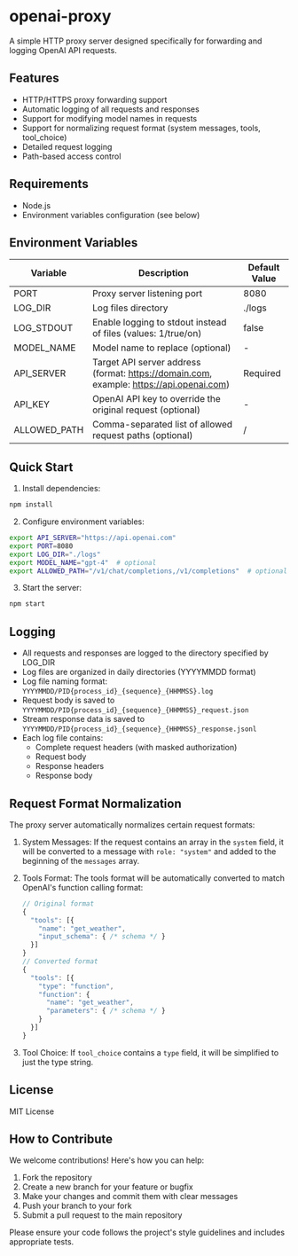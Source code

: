 # openai-proxy

A simple HTTP proxy server designed specifically for forwarding and logging OpenAI API requests.

## Features

- HTTP/HTTPS proxy forwarding support
- Automatic logging of all requests and responses
- Support for modifying model names in requests
- Support for normalizing request format (system messages, tools, tool_choice)
- Detailed request logging
- Path-based access control

## Requirements

- Node.js
- Environment variables configuration (see below)

## Environment Variables

| Variable     | Description                                                                             | Default Value |
| ------------ | --------------------------------------------------------------------------------------- | ------------- |
| PORT         | Proxy server listening port                                                             | 8080          |
| LOG_DIR      | Log files directory                                                                     | ./logs        |
| LOG_STDOUT   | Enable logging to stdout instead of files (values: 1/true/on)                           | false         |
| MODEL_NAME   | Model name to replace (optional)                                                        | -             |
| API_SERVER   | Target API server address (format: https://domain.com, example: https://api.openai.com) | Required      |
| API_KEY      | OpenAI API key to override the original request (optional)                              | -             |
| ALLOWED_PATH | Comma-separated list of allowed request paths (optional)                                | /             |

## Quick Start

1. Install dependencies:

```bash
npm install
```

2. Configure environment variables:

```bash
export API_SERVER="https://api.openai.com"
export PORT=8080
export LOG_DIR="./logs"
export MODEL_NAME="gpt-4"  # optional
export ALLOWED_PATH="/v1/chat/completions,/v1/completions"  # optional
```

3. Start the server:

```bash
npm start
```

## Logging

- All requests and responses are logged to the directory specified by LOG_DIR
- Log files are organized in daily directories (YYYYMMDD format)
- Log file naming format: `YYYYMMDD/PID{process_id}_{sequence}_{HHMMSS}.log`
- Request body is saved to `YYYYMMDD/PID{process_id}_{sequence}_{HHMMSS}_request.json`
- Stream response data is saved to `YYYYMMDD/PID{process_id}_{sequence}_{HHMMSS}_response.jsonl`
- Each log file contains:
  - Complete request headers (with masked authorization)
  - Request body
  - Response headers
  - Response body

## Request Format Normalization

The proxy server automatically normalizes certain request formats:

1. System Messages: If the request contains an array in the `system` field, it will be converted to a message with `role: "system"` and added to the beginning of the `messages` array.

2. Tools Format: The tools format will be automatically converted to match OpenAI's function calling format:

   ```javascript
   // Original format
   {
     "tools": [{
       "name": "get_weather",
       "input_schema": { /* schema */ }
     }]
   }
   // Converted format
   {
     "tools": [{
       "type": "function",
       "function": {
         "name": "get_weather",
         "parameters": { /* schema */ }
       }
     }]
   }
   ```

3. Tool Choice: If `tool_choice` contains a `type` field, it will be simplified to just the type string.

## License

MIT License

## How to Contribute

We welcome contributions! Here's how you can help:

1. Fork the repository
2. Create a new branch for your feature or bugfix
3. Make your changes and commit them with clear messages
4. Push your branch to your fork
5. Submit a pull request to the main repository

Please ensure your code follows the project's style guidelines and includes appropriate tests.
